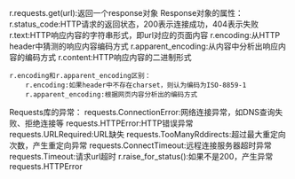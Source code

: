 r.requests.get(url):返回一个response对象
Response对象的属性：
	r.status_code:HTTP请求的返回状态，200表示连接成功，404表示失败
	r.text:HTTP响应内容的字符串形式，即url对应的页面内容
	r.encoding:从HTTP header中猜测的响应内容编码方式
	r.apparent_encoding:从内容中分析出响应内容的编码方式
	r.content:HTTP响应内容的二进制形式
	
	r.encoding和r.apparent_encoding区别：
		r.encoding:如果header中不存在charset，则认为编码为ISO-8859-1
		r.apparent_encoding:根据网页内容分析出的编码方式

Requests库的异常：
	requests.ConnectionError:网络连接异常，如DNS查询失败、拒绝连接等
	requests.HTTPError:HTTP错误异常
	requests.URLRequired:URL缺失
	requests.TooManyRddirects:超过最大重定向次数，产生重定向异常
	requests.ConnectTimeout:远程连接服务器超时异常
	requests.Timeout:请求url超时
	r.raise_for_status():如果不是200，产生异常requests.HTTPError



	

